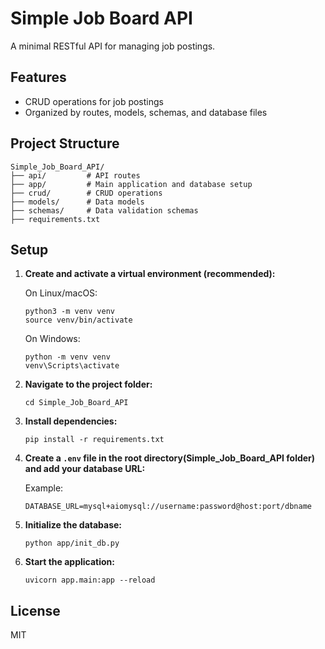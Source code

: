 # Simple Job Board API

A minimal RESTful API for managing job postings.

## Features

- CRUD operations for job postings
- Organized by routes, models, schemas, and database files

## Project Structure

```
Simple_Job_Board_API/
├── api/         # API routes
├── app/         # Main application and database setup
├── crud/        # CRUD operations
├── models/      # Data models
├── schemas/     # Data validation schemas
├── requirements.txt
```

## Setup

1. **Create and activate a virtual environment (recommended):**

   On Linux/macOS:
   ```
   python3 -m venv venv
   source venv/bin/activate
   ```

   On Windows:
   ```
   python -m venv venv
   venv\Scripts\activate
   ```

2. **Navigate to the project folder:**
   ```
   cd Simple_Job_Board_API
   ```
3. **Install dependencies:**
   ```
   pip install -r requirements.txt
   ```

4. 
   **Create a `.env` file in the root directory(Simple_Job_Board_API folder) and add your database URL:**

   Example:
   ```
   DATABASE_URL=mysql+aiomysql://username:password@host:port/dbname
   ```

5. **Initialize the database:**
   ```
   python app/init_db.py
   ```

6. **Start the application:**
   ```
   uvicorn app.main:app --reload
   ```

## License

MIT
